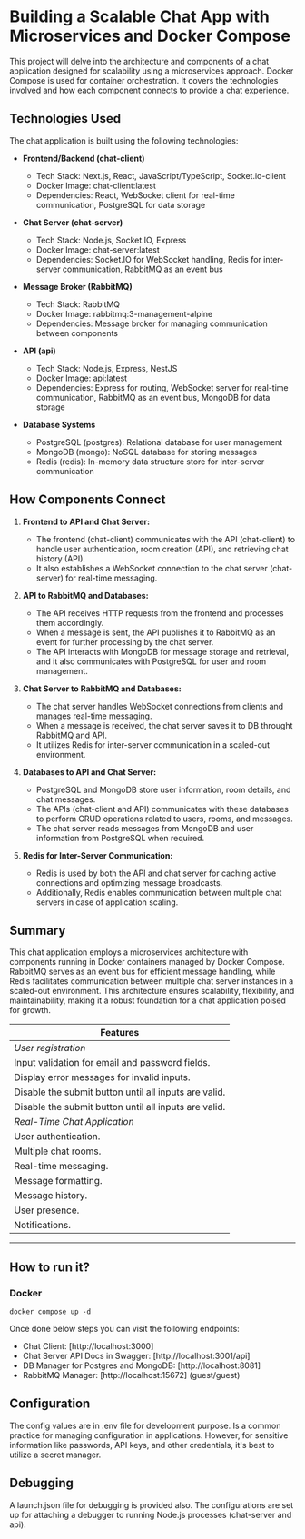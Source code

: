 # Building a Scalable Chat App with Microservices and Docker Compose

This project will delve into the architecture and components of a chat application designed for scalability using a microservices approach. Docker Compose is used for container orchestration. It covers the technologies involved and how each component connects to provide a chat experience.

## Technologies Used

The chat application is built using the following technologies:

- **Frontend/Backend (chat-client)**
  - Tech Stack: Next.js, React, JavaScript/TypeScript, Socket.io-client
  - Docker Image: chat-client:latest
  - Dependencies: React, WebSocket client for real-time communication, PostgreSQL for data storage

- **Chat Server (chat-server)**
  - Tech Stack: Node.js, Socket.IO, Express
  - Docker Image: chat-server:latest
  - Dependencies: Socket.IO for WebSocket handling, Redis for inter-server communication, RabbitMQ as an event bus

- **Message Broker (RabbitMQ)**
  - Tech Stack: RabbitMQ
  - Docker Image: rabbitmq:3-management-alpine
  - Dependencies: Message broker for managing communication between components

- **API (api)**
  - Tech Stack: Node.js, Express, NestJS
  - Docker Image: api:latest
  - Dependencies: Express for routing, WebSocket server for real-time communication, RabbitMQ as an event bus, MongoDB for data storage

- **Database Systems**
  - PostgreSQL (postgres): Relational database for user management
  - MongoDB (mongo): NoSQL database for storing messages
  - Redis (redis): In-memory data structure store for inter-server communication

## How Components Connect

1. **Frontend to API and Chat Server:**
   - The frontend (chat-client) communicates with the API (chat-client) to handle user authentication, room creation (API), and retrieving chat history (API).
   - It also establishes a WebSocket connection to the chat server (chat-server) for real-time messaging.

2. **API to RabbitMQ and Databases:**
   - The API receives HTTP requests from the frontend and processes them accordingly.
   - When a message is sent, the API publishes it to RabbitMQ as an event for further processing by the chat server.
   - The API interacts with MongoDB for message storage and retrieval, and it also communicates with PostgreSQL for user and room management.

3. **Chat Server to RabbitMQ and Databases:**
   - The chat server handles WebSocket connections from clients and manages real-time messaging.
   - When a message is received, the chat server saves it to DB throught RabbitMQ and API.
   - It utilizes Redis for inter-server communication in a scaled-out environment.

4. **Databases to API and Chat Server:**
   - PostgreSQL and MongoDB store user information, room details, and chat messages.
   - The APIs (chat-client and API) communicates with these databases to perform CRUD operations related to users, rooms, and messages.
   - The chat server reads messages from MongoDB and user information from PostgreSQL when required.

5. **Redis for Inter-Server Communication:**
   - Redis is used by both the API and chat server for caching active connections and optimizing message broadcasts.
   - Additionally, Redis enables communication between multiple chat servers in case of application scaling.

## Summary

This chat application employs a microservices architecture with components running in Docker containers managed by Docker Compose. RabbitMQ serves as an event bus for efficient message handling, while Redis facilitates communication between multiple chat server instances in a scaled-out environment. This architecture ensures scalability, flexibility, and maintainability, making it a robust foundation for a chat application poised for growth.

| Features | 
| --------- |
| *User registration* |
| Input validation for email and password fields. |
| Display error messages for invalid inputs. |
| Disable the submit button until all inputs are valid. |
| Disable the submit button until all inputs are valid. |
| *Real-Time Chat Application* |
| User authentication. |
| Multiple chat rooms. |
| Real-time messaging. |
| Message formatting. |
| Message history. |
| User presence. |
| Notifications. |

---

## How to run it?

### Docker

```shell
docker compose up -d
```

Once done below steps you can visit the following endpoints:

* Chat Client: [http://localhost:3000]
* Chat Server API Docs in Swagger: [http://localhost:3001/api]
* DB Manager for Postgres and MongoDB: [http://localhost:8081]
* RabbitMQ Manager: [http://localhost:15672] (guest/guest)

## Configuration 

The config values are in .env file for development purpose. Is a common practice for managing configuration in applications. However, for sensitive information like passwords, API keys, and other credentials, it's best to utilize a secret manager. 

## Debugging

A launch.json file for debugging is provided also. The configurations are set up for attaching a debugger to running Node.js processes (chat-server and api).

